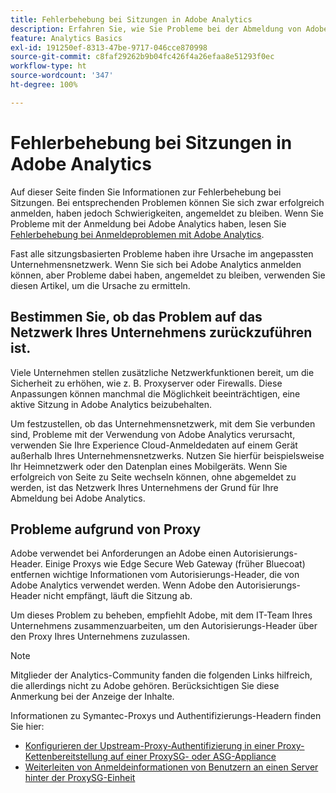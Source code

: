```yaml
---
title: Fehlerbehebung bei Sitzungen in Adobe Analytics
description: Erfahren Sie, wie Sie Probleme bei der Abmeldung von Adobe Analytics beheben können.
feature: Analytics Basics
exl-id: 191250ef-8313-47be-9717-046cce870998
source-git-commit: c8faf29262b9b04fc426f4a26efaa8e51293f0ec
workflow-type: ht
source-wordcount: '347'
ht-degree: 100%

---
```


# Fehlerbehebung bei Sitzungen in Adobe Analytics

Auf dieser Seite finden Sie Informationen zur Fehlerbehebung bei Sitzungen. Bei entsprechenden Problemen können Sie sich zwar erfolgreich anmelden, haben jedoch Schwierigkeiten, angemeldet zu bleiben. Wenn Sie Probleme mit der Anmeldung bei Adobe Analytics haben, lesen Sie [Fehlerbehebung bei Anmeldeproblemen mit Adobe Analytics](troubleshoot-login.md).

Fast alle sitzungsbasierten Probleme haben ihre Ursache im angepassten Unternehmensnetzwerk. Wenn Sie sich bei Adobe Analytics anmelden können, aber Probleme dabei haben, angemeldet zu bleiben, verwenden Sie diesen Artikel, um die Ursache zu ermitteln.

## Bestimmen Sie, ob das Problem auf das Netzwerk Ihres Unternehmens zurückzuführen ist.

Viele Unternehmen stellen zusätzliche Netzwerkfunktionen bereit, um die Sicherheit zu erhöhen, wie z. B. Proxyserver oder Firewalls. Diese Anpassungen können manchmal die Möglichkeit beeinträchtigen, eine aktive Sitzung in Adobe Analytics beizubehalten.

Um festzustellen, ob das Unternehmensnetzwerk, mit dem Sie verbunden sind, Probleme mit der Verwendung von Adobe Analytics verursacht, verwenden Sie Ihre Experience Cloud-Anmeldedaten auf einem Gerät außerhalb Ihres Unternehmensnetzwerks. Nutzen Sie hierfür beispielsweise Ihr Heimnetzwerk oder den Datenplan eines Mobilgeräts. Wenn Sie erfolgreich von Seite zu Seite wechseln können, ohne abgemeldet zu werden, ist das Netzwerk Ihres Unternehmens der Grund für Ihre Abmeldung bei Adobe Analytics.

## Probleme aufgrund von Proxy

Adobe verwendet bei Anforderungen an Adobe einen Autorisierungs-Header. Einige Proxys wie Edge Secure Web Gateway (früher Bluecoat) entfernen wichtige Informationen vom Autorisierungs-Header, die von Adobe Analytics verwendet werden. Wenn Adobe den Autorisierungs-Header nicht empfängt, läuft die Sitzung ab.

Um dieses Problem zu beheben, empfiehlt Adobe, mit dem IT-Team Ihres Unternehmens zusammenzuarbeiten, um den Autorisierungs-Header über den Proxy Ihres Unternehmens zuzulassen.

>[!NOTE]
>
>Mitglieder der Analytics-Community fanden die folgenden Links hilfreich, die allerdings nicht zu Adobe gehören. Berücksichtigen Sie diese Anmerkung bei der Anzeige der Inhalte.

Informationen zu Symantec-Proxys und Authentifizierungs-Headern finden Sie hier:

* [Konfigurieren der Upstream-Proxy-Authentifizierung in einer Proxy-Kettenbereitstellung auf einer ProxySG- oder ASG-Appliance](https://knowledge.broadcom.com/external/article/169255/configure-upstream-proxy-authentication.html)
* [Weiterleiten von Anmeldeinformationen von Benutzern an einen Server hinter der ProxySG-Einheit](https://knowledge.broadcom.com/external/article/165859/how-to-forward-user-credentials-to-a-ser.html)
